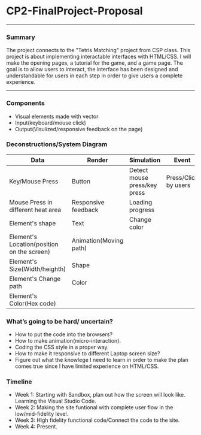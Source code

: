 # CP2-FinalProject-Proposal

---
### Summary

The project connects to the "Tetris Matching" project from CSP class. This project is about implementing interactable interfaces with HTML/CSS. I will make the opening pages, a tutorial for the game, and a game page. The goal is to allow users to interact, the interface has been designed and understandable for users in each step in order to give users a complete experience.

---

### Components
- Visual elements made with vector
- Input(keyboard/mouse click)
- Output(Visulized/responsive feedback on the page)

### Deconstructions/System Diagram

Data|Render|Simulation|Event
-----------|------------|------------|-------------
Key/Mouse Press|Button|Detect mouse press/key press|Press/Click by users
Mouse Press in different heat area|Responsive feedback|Loading progress
Element's shape|Text|Change color|
Element's Location(position on the screen)|Animation(Moving path)||
Element's Size(Width/heighth)|Shape||
Element's Change path|Color
Element's Color(Hex code)|

### What’s going to be hard/ uncertain?
- How to put the code into the browsers?
- How to make animation(micro-interaction).
- Coding the CSS style in a proper way.
- How to make it responsive to different Laptop screen size?
- Figure out what the knowlege I need to learn in order to make the plan comes true since I have limited experience on HTML/CSS.

### Timeline
- Week 1: Starting with Sandbox, plan out how the screen will look like. Learning the Visual Studio Code.
- Week 2: Making the site funtional with complete user flow in the low/mid-fidelity level.
- Week 3: High fidelity functional code/Connect the code to the site.
- Week 4: Present.
